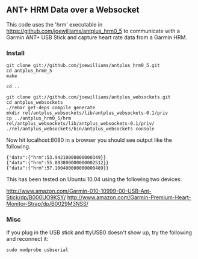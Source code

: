 ## ANT+ HRM Data over a Websocket

This code uses the 'hrm' executable in https://github.com/joewilliams/antplus_hrm0_5 to communicate with a Garmin ANT+ USB Stick and capture heart rate data from a Garmin HRM. 

### Install

	git clone git://github.com/joewilliams/antplus_hrm0_5.git
	cd antplus_hrm0_5
	make

	cd ..

	git clone git://github.com/joewilliams/antplus_websockets.git
	cd antplus_websockets
	./rebar get-deps compile generate
	mkdir rel/antplus_websockets/lib/antplus_websockets-0.1/priv
	cp ../antplus_hrm0_5/hrm rel/antplus_websockets/lib/antplus_websockets-0.1/priv/
	./rel/antplus_websockets/bin/antplus_websockets console

Now hit localhost:8080 in a browser you should see output like the following.

	{"data":{"hrm":53.94210000000000349}}
	{"data":{"hrm":55.803800000000002512}}
	{"data":{"hrm":57.100400000000000489}}

This has been tested on Ubuntu 10.04 using the following two devices:

http://www.amazon.com/Garmin-010-10999-00-USB-Ant-Stick/dp/B000UO9KSY/
http://www.amazon.com/Garmin-Premium-Heart-Monitor-Strap/dp/B0029M3NSS/

### Misc

If you plug in the USB stick and ttyUSB0 doesn't show up, try the following and reconnect it:

	sudo modprobe usbserial
